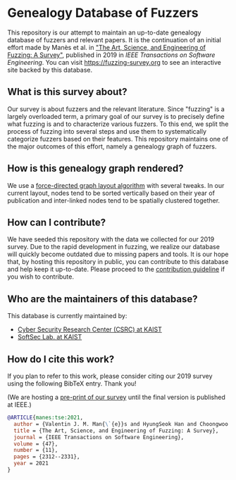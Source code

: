 # Genealogy Database of Fuzzers

This repository is our attempt to maintain an up-to-date genealogy database of
fuzzers and relevant papers. It is the continuation of an initial effort made by
Manès et al. in ["The Art, Science, and Engineering of Fuzzing: A
Survey"](https://ieeexplore.ieee.org/document/8863940), published in 2019 in
*IEEE Transactions on Software Engineering*. You can visit
https://fuzzing-survey.org to see an interactive site backed by this database.

## What is this survey about?

Our survey is about fuzzers and the relevant literature. Since "fuzzing" is a
largely overloaded term, a primary goal of our survey is to precisely define
what fuzzing is and to characterize various fuzzers. To this end, we split the
process of fuzzing into several steps and use them to systematically categorize
fuzzers based on their features. This repository maintains one of the major
outcomes of this effort, namely a genealogy graph of fuzzers.

## How is this genealogy graph rendered?

We use a [force-directed graph layout
algorithm](https://en.wikipedia.org/wiki/Force-directed_graph_drawing) with
several tweaks. In our current layout, nodes tend to be sorted vertically based
on their year of publication and inter-linked nodes tend to be spatially
clustered together.

## How can I contribute?

We have seeded this repository with the data we collected for our 2019 survey.
Due to the rapid development in fuzzing, we realize our database will quickly
become outdated due to missing papers and tools. It is our hope that, by hosting
this repository in public, you can contribute to this database and help keep it
up-to-date. Please proceed to the [contribution guideline](CONTRIBUTING.md) if
you wish to contribute.

## Who are the maintainers of this database?

This database is currently maintained by:
- [Cyber Security Research Center (CSRC) at KAIST](https://csrc.kaist.ac.kr/)
- [SoftSec Lab. at KAIST](https://softsec.kaist.ac.kr/)

## How do I cite this work?

If you plan to refer to this work, please consider citing our 2019 survey using
the following BibTeX entry. Thank you!

(We are hosting a [pre-print of our
survey](https://softsec.kaist.ac.kr/~sangkilc/papers/manes-tse19.pdf) until the
final version is published at IEEE.)

```bibtex
@ARTICLE{manes:tse:2021,
  author = {Valentin J. M. Man{\`{e}}s and HyungSeok Han and Choongwoo Han and Sang Kil Cha and Manuel Egele and Edward J. Schwartz and Maverick Woo},
  title = {The Art, Science, and Engineering of Fuzzing: A Survey},
  journal = {IEEE Transactions on Software Engineering},
  volume = {47},
  number = {11},
  pages = {2312--2331},
  year = 2021
}
```
